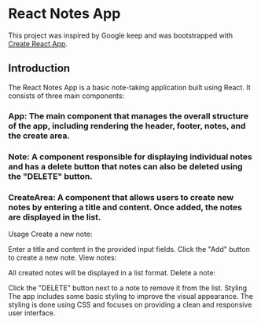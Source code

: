 # React Notes App

This project was inspired by Google keep and was bootstrapped with [Create React App](https://github.com/facebook/create-react-app).

## Introduction
The React Notes App is a basic note-taking application built using React. It consists of three main components:

### App: The main component that manages the overall structure of the app, including rendering the header, footer, notes, and the create area.

### Note: A component responsible for displaying individual notes and has a delete button that notes can also be deleted using the "DELETE" button.

### CreateArea: A component that allows users to create new notes by entering a title and content. Once added, the notes are displayed in the list.

Usage
Create a new note:

Enter a title and content in the provided input fields.
Click the "Add" button to create a new note.
View notes:

All created notes will be displayed in a list format.
Delete a note:

Click the "DELETE" button next to a note to remove it from the list.
Styling
The app includes some basic styling to improve the visual appearance. The styling is done using CSS and focuses on providing a clean and responsive user interface.

